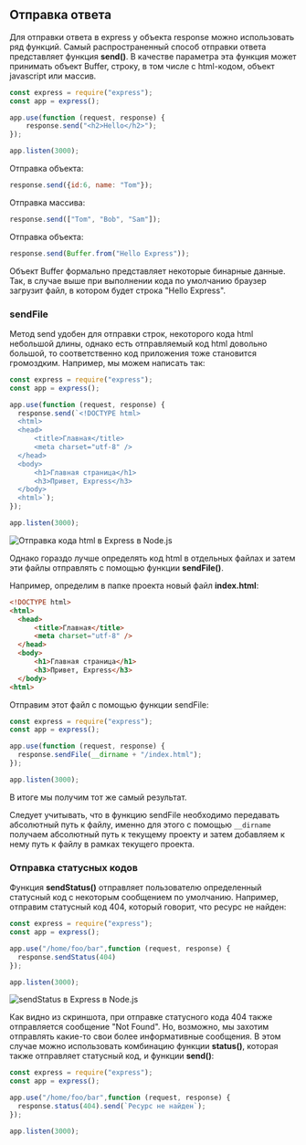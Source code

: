 ## Отправка ответа

Для отправки ответа в express у объекта response можно использовать ряд функций. Самый распространенный способ отправки ответа представляет 
функция **send()**. В качестве параметра эта функция может принимать объект Buffer, строку, в том числе с html-кодом, объект javascript или массив.



```js
const express = require("express");
const app = express();

app.use(function (request, response) {
    response.send("<h2>Hello</h2>");
});

app.listen(3000);
```

Отправка объекта:

```js
response.send({id:6, name: "Tom"});
```

Отправка массива:

```js
response.send(["Tom", "Bob", "Sam"]);
```

Отправка объекта:

```js
response.send(Buffer.from("Hello Express"));
```

Объект Buffer формально представляет некоторые бинарные данные. Так, в случае выше при выполнении кода по умолчанию браузер загрузит файл, 
в котором будет строка "Hello Express".

### sendFile

Метод send удобен для отправки строк, некоторого кода html небольшой длины, однако есть отправляемый код html довольно большой, то соответственно 
код приложения тоже становится громоздким. Например, мы можем написать так:

```js
const express = require("express");
const app = express();

app.use(function (request, response) {
  response.send(`<!DOCTYPE html>
  <html>
  <head>
      <title>Главная</title>
      <meta charset="utf-8" />
  </head>
  <body>
      <h1>Главная страница</h1>
      <h3>Привет, Express</h3>
  </body>
  <html>`);
});

app.listen(3000);
```

![Отправка кода html в Express в Node.js](https://metanit.com/web/nodejs/pics/4.28.png)

Однако гораздо лучше определять код html в отдельных файлах и затем эти файлы отправлять с помощью функции **sendFile()**.

Например, определим в папке проекта новый файл **index.html**:

```html
<!DOCTYPE html>
<html>
  <head>
      <title>Главная</title>
      <meta charset="utf-8" />
  </head>
  <body>
      <h1>Главная страница</h1>
      <h3>Привет, Express</h3>
  </body>
<html>
```

Отправим этот файл с помощью функции sendFile:

```js
const express = require("express");
const app = express();

app.use(function (request, response) {
  response.sendFile(__dirname + "/index.html");
});

app.listen(3000);
```

В итоге мы получим тот же самый результат.

Следует учитывать, что в функцию sendFile необходимо передавать абсолютный путь к файлу, именно для этого с помощью `__dirname` получаем абсолютный путь 
к текущему проекту и затем добавляем к нему путь к файлу в рамках текущего проекта.

### Отправка статусных кодов

Функция **sendStatus()** отправляет пользователю определенный статусный код с некоторым сообщением по умолчанию. 
Например, отправим статусный код 404, который говорит, что ресурс не найден:

```js
const express = require("express");
const app = express();

app.use("/home/foo/bar",function (request, response) {
  response.sendStatus(404)
});

app.listen(3000);
```

![sendStatus в Express в Node.js](https://metanit.com/web/nodejs/pics/4.29.png)

Как видно из скриншота, при отправке статусного кода 404 также отправляется сообщение "Not Found". Но, возможно, мы захотим отправлять какие-то свои более информативные 
сообщения. В этом случае можно использовать комбинацию функции **status()**, которая также отправляет статусный код, и функции 
**send()**:

```js
const express = require("express");
const app = express();

app.use("/home/foo/bar",function (request, response) {
  response.status(404).send(`Ресурс не найден`);
});

app.listen(3000);
```

